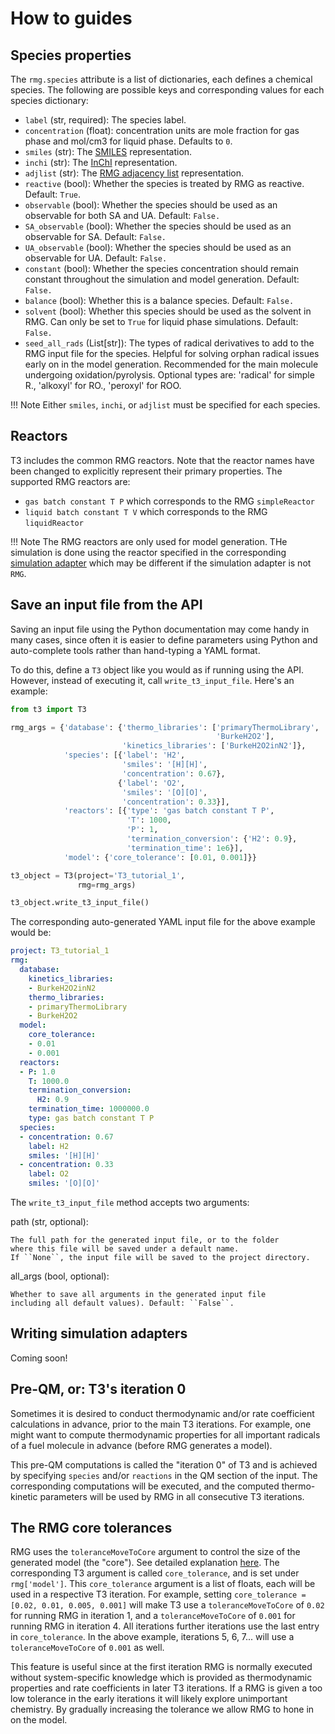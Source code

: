 # How to guides


## Species properties

The `rmg.species` attribute is a list of dictionaries, each defines
a chemical species. The following are possible keys and corresponding
values for each species dictionary:

- `label` (str, required): The species label.
- `concentration` (float): concentration units are mole fraction for gas phase
  and mol/cm3 for liquid phase. Defaults to `0`.
- `smiles` (str): The
  <a href="https://en.wikipedia.org/wiki/Simplified_molecular-input_line-entry_system" target="_blank">
  SMILES</a> representation.
- `inchi` (str): The
  <a href="https://iupac.org/who-we-are/divisions/division-details/inchi/" target="_blank">
  InChI</a> representation.
- `adjlist` (str): The
  <a href="http://reactionmechanismgenerator.github.io/RMG-Py/reference/molecule/adjlist.html" target="_blank">
  RMG adjacency list</a> representation.
- `reactive` (bool): Whether the species is treated by RMG as reactive. Default: `True`.
- `observable` (bool): Whether the species should be used as an observable for both SA and UA. Default: `False.`
- `SA_observable` (bool): Whether the species should be used as an observable for SA. Default: `False.`
- `UA_observable` (bool): Whether the species should be used as an observable for UA. Default: `False.`
- `constant` (bool): Whether the species concentration should remain constant throughout the simulation
  and model generation. Default: `False.`
- `balance` (bool): Whether this is a balance species. Default: `False.`
- `solvent` (bool): Whether this species should be used as the solvent in RMG. Can only be set to `True`
  for liquid phase simulations. Default: `False.`
- `seed_all_rads` (List[str]): The types of radical derivatives to add to the RMG input file
  for the species. Helpful for solving orphan radical issues early on in the model generation.
  Recommended for the main molecule undergoing oxidation/pyrolysis.
  Optional types are: 'radical' for simple R., 'alkoxyl' for RO., 'peroxyl' for ROO.

!!! Note
    Either `smiles`, `inchi`, or `adjlist` must be specified for each species.


## Reactors

T3 includes the common RMG reactors. Note that the reactor names have been changed
to explicitly represent their primary properties. The supported RMG reactors are:

- `gas batch constant T P` which corresponds to the RMG `simpleReactor`
- `liquid batch constant T V` which corresponds to the RMG `liquidReactor`


!!! Note
    The RMG reactors are only used for model generation.
    THe simulation is done using the reactor specified in the corresponding
    [simulation adapter](how_to.md#writing-simulation-adapters) which may
    be different if the simulation adapter is not `RMG`.



## Save an input file from the API

Saving an input file using the Python documentation may come handy
in many cases, since often it is easier to define parameters using
Python and auto-complete tools rather than hand-typing a YAML format.

To do this, define a `T3` object like you would as if running using the API.
However, instead of executing it, call `write_t3_input_file`.
Here's an example:


```Python
from t3 import T3

rmg_args = {'database': {'thermo_libraries': ['primaryThermoLibrary',
                                              'BurkeH2O2'],
                         'kinetics_libraries': ['BurkeH2O2inN2']},
            'species': [{'label': 'H2',
                         'smiles': '[H][H]',
                         'concentration': 0.67},
                        {'label': 'O2',
                         'smiles': '[O][O]',
                         'concentration': 0.33}],
            'reactors': [{'type': 'gas batch constant T P',
                          'T': 1000,
                          'P': 1,
                          'termination_conversion': {'H2': 0.9},
                          'termination_time': 1e6}],
            'model': {'core_tolerance': [0.01, 0.001]}}

t3_object = T3(project='T3_tutorial_1',
               rmg=rmg_args)

t3_object.write_t3_input_file()
```


The corresponding auto-generated YAML input file for the above example
would be:


```YAML
project: T3_tutorial_1
rmg:
  database:
    kinetics_libraries:
    - BurkeH2O2inN2
    thermo_libraries:
    - primaryThermoLibrary
    - BurkeH2O2
  model:
    core_tolerance:
    - 0.01
    - 0.001
  reactors:
  - P: 1.0
    T: 1000.0
    termination_conversion:
      H2: 0.9
    termination_time: 1000000.0
    type: gas batch constant T P
  species:
  - concentration: 0.67
    label: H2
    smiles: '[H][H]'
  - concentration: 0.33
    label: O2
    smiles: '[O][O]'
```

The `write_t3_input_file` method accepts two arguments:

path (str, optional):

    The full path for the generated input file, or to the folder
    where this file will be saved under a default name.
    If ``None``, the input file will be saved to the project directory.
    
all_args (bool, optional):

    Whether to save all arguments in the generated input file
    including all default values). Default: ``False``.


## Writing simulation adapters

Coming soon!


## Pre-QM, or: T3's iteration 0

Sometimes it is desired to conduct thermodynamic and/or rate coefficient calculations in advance,
prior to the main T3 iterations. For example, one might want to compute thermodynamic properties
for all important radicals of a fuel molecule in advance (before RMG generates a model).

This pre-QM computations is called the "iteration 0" of T3 and is achieved by specifying `species`
and/or `reactions` in the QM section of the input. The corresponding computations will be executed,
and the computed thermo-kinetic parameters will be used by RMG in all consecutive T3 iterations.


## The RMG core tolerances

RMG uses the `toleranceMoveToCore` argument to control the size of the generated model
(the "core"). See detailed explanation
<a href="http://reactionmechanismgenerator.github.io/RMG-Py/users/rmg/input.html#model-tolerances" target="_blank">
here</a>. The corresponding T3 argument is called `core_tolerance`, and is set under `rmg['model']`.
This `core_tolerance` argument is a list of floats, each will be used in a respective T3
iteration. For example, setting `core_tolerance = [0.02, 0.01, 0.005, 0.001]` will make T3 use a
`toleranceMoveToCore` of `0.02` for running RMG in iteration 1,
and a `toleranceMoveToCore` of `0.001` for running RMG in iteration 4.
All iterations further iterations use the last entry in `core_tolerance`. In the above example,
iterations 5, 6, 7... will use a `toleranceMoveToCore` of `0.001` as well.

This feature is useful since at the first iteration RMG is normally executed without
system-specific knowledge which is provided as thermodynamic properties and rate coefficients
in later T3 iterations. If a RMG is given a too low tolerance in the early iterations
it will likely explore unimportant chemistry. By gradually increasing the tolerance
we allow RMG to hone in on the model.
